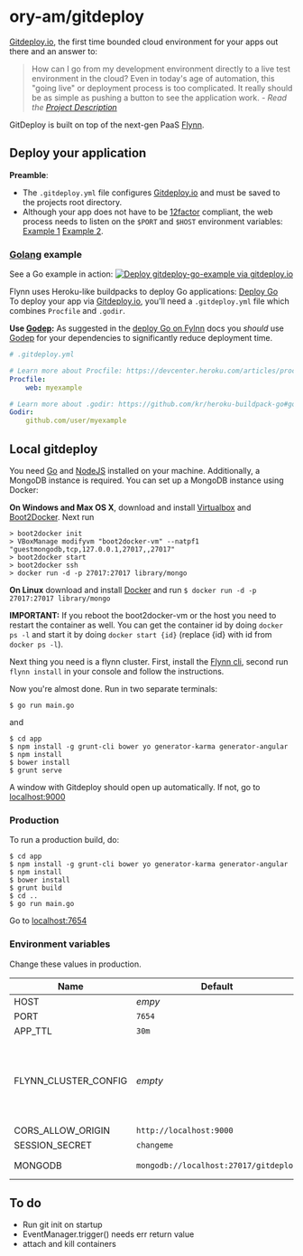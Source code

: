 # ory-am/gitdeploy

[Gitdeploy.io](http://gitdeploy.io), the first time bounded cloud environment for your apps out there and an answer to:

> How can I go from my development environment directly to a live test environment in the cloud? Even in today's age of automation, this "going live" or deployment process is too complicated. It really should be as simple as pushing a button to see the application work. *\- Read the [Project Description](https://github.com/ory-am/gitdeploy/wiki)*

GitDeploy is built on top of the next-gen PaaS [Flynn](http://flynn.io).

## Deploy your application

**Preamble**:
* The `.gitdeploy.yml` file configures [Gitdeploy.io](http://gitdeploy.io) and must be saved to the projects root directory.
* Although your app does not have to be [12factor](http://12factor.net/) compliant, the web process needs to listen on
the `$PORT` and `$HOST` environment variables:
[Example 1](https://github.com/ory-am/gitdeploy-go-example/blob/master/main.go#L22-L23)
[Example 2](https://github.com/ory-am/gitdeploy-go-example/blob/master/main.go#L124-L125).  

### [Golang](http://golang.org/) example

See a Go example in action: 
[![Deploy gitdeploy-go-example via gitdeploy.io](https://img.shields.io/badge/gitdeploy.io-deploy%20gitdeploy--go--example/master-green.svg)](https://www.gitdeploy.io/deploy?repository=https%3A%2F%2Fgithub.com%2Fory-am%2Fgitdeploy-go-example.git)

Flynn uses Heroku-like buildpacks to deploy Go applications: [Deploy Go](https://flynn.io/docs/how-to-deploy-go)  
To deploy your app via [Gitdeploy.io](http://gitdeploy.io), you'll need a `.gitdeploy.yml` file which combines
`Procfile` and `.godir`.

**Use [Godep](https://github.com/tools/godep):** As suggested in the [deploy Go on Fylnn](https://flynn.io/docs/how-to-deploy-go) docs you *should* use
[Godep](https://github.com/tools/godep) for your dependencies to significantly reduce deployment time.

```yml
# .gitdeploy.yml

# Learn more about Procfile: https://devcenter.heroku.com/articles/procfile
Procfile:
    web: myexample

# Learn more about .godir: https://github.com/kr/heroku-buildpack-go#godir-and-godeps
Godir:
    github.com/user/myexample
```

## Local gitdeploy

You need [Go](http://golang.org/) and [NodeJS](http://nodejs.org/) installed on your machine. Additionally, a MongoDB instance is required. You can set up a MongoDB instance using Docker:

**On Windows and Max OS X**, download and install [Virtualbox](https://www.virtualbox.org/) and [Boot2Docker](http://boot2docker.io/). Next run

```
> boot2docker init
> VBoxManage modifyvm "boot2docker-vm" --natpf1 "guestmongodb,tcp,127.0.0.1,27017,,27017"
> boot2docker start
> boot2docker ssh
> docker run -d -p 27017:27017 library/mongo
```

**On Linux** download and install [Docker](https://www.docker.com/) and run `$ docker run -d -p 27017:27017 library/mongo`

**IMPORTANT:** If you reboot the boot2docker-vm or the host you need to restart the container as well. You can get the container id by doing `docker ps -l` and start it by doing `docker start {id}` (replace {id} with id from `docker ps -l`).

Next thing you need is a flynn cluster. First, install the [Flynn cli](https://github.com/flynn/flynn/tree/master/cli), second run `flynn install` in your console and follow the instructions.

Now you're almost done. Run in two separate terminals:

```
$ go run main.go
```

and

```
$ cd app
$ npm install -g grunt-cli bower yo generator-karma generator-angular
$ npm install
$ bower install
$ grunt serve
```

A window with Gitdeploy should open up automatically. If not, go to [localhost:9000](http://localhost:9000)

### Production

To run a production build, do:

```
$ cd app
$ npm install -g grunt-cli bower yo generator-karma generator-angular
$ npm install
$ bower install
$ grunt build
$ cd ..
$ go run main.go
```

Go to [localhost:7654](http://localhost:7654)


### Environment variables

Change these values in production.

|   Name                | Default                               | Description |
|-----------------------|---------------------------------------|-------------|
| HOST                  | *empy*                                | Host to listen on, e.g `localhost`. |
| PORT                  | `7654`                                | Port to listen on. |
| APP_TTL               | `30m`                                 | Amount of apps' TTL in minutes. |
| FLYNN_CLUSTER_CONFIG  | *empty*                               | Point gitdeploy to a flynn cluster. Is required when running `go run main.go -init`. Has the following format: `-g dev.localflynn.com:2222 -p KGCENkp53YF5OvOKkZIry71+czFRkSw2ZdMszZ/0ljs= default https://controller.dev.localflynn.com e09dc5301d72be755a3d666f617c4600`. |
| CORS_ALLOW_ORIGIN     | `http://localhost:9000`               | Required, when the html app is served by grunt. |
| SESSION_SECRET        | `changeme`                            | The session secret, choose something safe. |
| MONGODB               | `mongodb://localhost:27017/gitdeploy` | URL to MongoDB. Format: `mongodb://[<user>:<password>@]<hostname>:<port>/<database>`. |

## To do

* Run git init on startup
* EventManager.trigger() needs err return value
* attach and kill containers